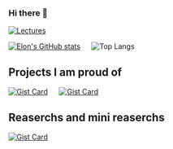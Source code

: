 ### Hi there 👋

[![Lectures](https://img.shields.io/badge/Watch-Lectures-green?style=flat&logo=penpot&cacheSeconds=3600)](https://sites.google.com/view/elon-courses)

[![Elon's GitHub stats](https://github-readme-stats.vercel.app/api?username=elonezra&show_icons=true&show=prs_merged,prs_merged_percentage)](https://github.com/anuraghazra/github-readme-stats&show_icons=true) &emsp; ![Top Langs](https://github-readme-stats.vercel.app/api/top-langs/?username=elonezra&size_weight=0.5&count_weight=0.5)

## Projects I am proud of
[![Gist Card](https://github-readme-stats.vercel.app/api/pin/?username=elonezra&repo=deeplearningproject)](https://github.com/elonezra/deeplearningproject) &emsp; [![Gist Card](https://github-readme-stats.vercel.app/api/pin/?username=Elon-and-Yosef-games-design&repo=Protests)](https://github.com/Elon-and-Yosef-games-design/Protests)

## Reaserchs and mini reaserchs
[![Gist Card](https://github-readme-stats.vercel.app/api/pin/?username=elonezra&repo=secSVM-research)](https://github.com/elonezra/secSVM-research)

<!--
[![Gist Card](https://github-readme-stats.vercel.app/api/pin/?username=Zion-games&repo=ClouthShop)](https://github.com/Zion-games/ClouthShop)
-->
<!--
**elonezra/elonezra** is a ✨ _special_ ✨ repository because its `README.md` (this file) appears on your GitHub profile.

Here are some ideas to get you started:

- 🔭 I’m currently working on ...
- 🌱 I’m currently learning ...
- 👯 I’m looking to collaborate on ...
- 🤔 I’m looking for help with ...
- 💬 Ask me about ...
- 📫 How to reach me: ...
- 😄 Pronouns: ...
- ⚡ Fun fact: ...
-->
